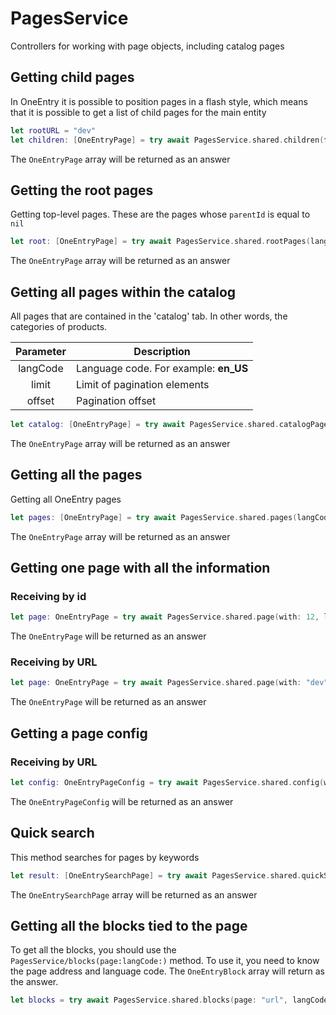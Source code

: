 # PagesService

Controllers for working with page objects, including catalog pages

## Getting child pages
In OneEntry it is possible to position pages in a flash style, which means that it is possible to get a list of child pages for the main entity

```swift
let rootURL = "dev"
let children: [OneEntryPage] = try await PagesService.shared.children(for: rootURL, langCode: "en_US")
```

The ``OneEntryPage`` array will be returned as an answer

## Getting the root pages

Getting top-level pages. These are the pages whose `parentId` is equal to `nil`

```swift
let root: [OneEntryPage] = try await PagesService.shared.rootPages(langCode: "en_US")
```

The ``OneEntryPage`` array will be returned as an answer

## Getting all pages within the catalog

All pages that are contained in the 'catalog' tab. In other words, the categories of products.

| Parameter | Description                           |
| :-------: | ------------------------------------- |
| langCode  | Language code. For example: **en_US** |
|   limit   | Limit of pagination elements          |
|  offset   | Pagination offset                     |

```swift
let catalog: [OneEntryPage] = try await PagesService.shared.catalogPages(langCode: "en_US")
```

The ``OneEntryPage`` array will be returned as an answer

## Getting all the pages

Getting all OneEntry pages

```swift
let pages: [OneEntryPage] = try await PagesService.shared.pages(langCode: "en_US")
```

The ``OneEntryPage`` array will be returned as an answer

## Getting one page with all the information

### Receiving by id

```swift
let page: OneEntryPage = try await PagesService.shared.page(with: 12, langCode: "en_US")
```

The ``OneEntryPage`` will be returned as an answer

### Receiving by URL

```swift
let page: OneEntryPage = try await PagesService.shared.page(with: "dev", langCode: "en_US")
```

The ``OneEntryPage`` will be returned as an answer

## Getting a page config

### Receiving by URL

```swift
let config: OneEntryPageConfig = try await PagesService.shared.config(with: "dev")
```

The ``OneEntryPageConfig`` will be returned as an answer

## Quick search

This method searches for pages by keywords

```swift
let result: [OneEntrySearchPage] = try await PagesService.shared.quickSearch("Development", langCode: "en_US")
```

The ``OneEntrySearchPage`` array will be returned as an answer

## Getting all the blocks tied to the page

To get all the blocks, you should use the ``PagesService/blocks(page:langCode:)`` method. To use it, you need to know the page address and language code. The ``OneEntryBlock`` array will return as the answer.

```swift
let blocks = try await PagesService.shared.blocks(page: "url", langCode: "en_US")
```
